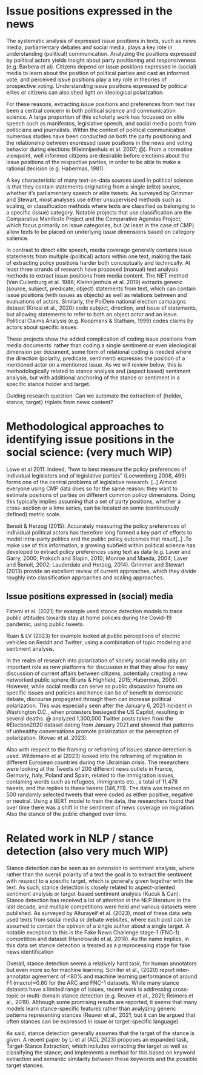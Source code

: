 # Issue positions expressed in the news

The systematic analysis of expressed issue positions in texts, such as news media, parliamentary debates and social media, plays a key role in understanding (political) communication. Analyzing the positions expressed by political actors yields insight about party positioning and responsiveness (e.g. Barbera et al). Citizens depend on issue positions expressed in (social) media to learn about the position of political parties and cast an informed vote, and perceived issue positions play a key role in theories of prospective voting. Understanding issue positions expressed by political elites or citizens can also shed light on ideological polarization. 

For these reasons, extracting issue positions and preferences from text has been a central concern in both political science and communication science. A large proportion of this scholarly work has focussed on elite speech such as manifestos, legislative speech, and social media posts from politicians and journalists. Within the context of political communication numerous studies have been conducted on both the party positioning and the relationship between expressed issue positions in the news and voting behavior during elections (Kleinnijenhuis et al. 2007; @). From a normative viewpoint, well informed citizens are desirable before elections about the issue positions of the respective parties, in order to be able to make a rational decision (e.g. Habermas, 1981). 

A key characteristic of many text-as-data sources used in political science is that they contain statements originating from a single (elite) source, whether it’s parliamentary speech or elite tweets. As surveyed by Grimmer and Stewart, most analyses use either unsupervised methods such as scaling, or classification methods where texts are classified as belonging to a specific (issue) category. Notable projects that use classification are the Comparative Manifesto Project and the Comparative Agendas Project, which focus primarily on issue categories, but (at least in the case of CMP) allow texts to be placed on underlying issue dimensions based on category salience. 

In contrast to direct elite speech, media coverage generally contains issue statements from multiple (political) actors within one text, making the task of extracting policy positions harder both conceptually and technically. At least three strands of research have proposed (manual) text analysis methods to extract issue positions from media content. The NET method (Van Cuilenburg et al. 1986; Kleinnijenhuis et al. 2019) extracts generic (source, subject, predicate, object) statements from text, which can contain issue positions (with issues as objects) as well as relations between and evaluations of actors. Similarly, the PolDem national election campaigns dataset (Kriesi et al., 2020) code subject, direction, and issue of statements, but allowing statements to refer to both an object actor and an issue. Political Claims Analysis (e.g. Koopmans & Statham, 1999) codes claims by actors about specific issues. 

These projects show the added complication of coding issue positions from media documents: rather than coding a single sentiment or even ideological dimension per document, some form of relational coding is needed where the direction (polarity, predicate, sentiment) expresses the position of a mentioned actor on a mentioned issue. As we will review below, this is methodologically related to stance analysis and (aspect based) sentiment analysis, but with additional anchoring of the stance or sentiment in a specific stance holder and target.

Guiding research question: Can we automate the extraction of {holder, stance, target} triplets from news content?

# Methodological approaches to identifying issue positions in the social science: (very much WIP)

Lowe et al 2011: Indeed, “how to best measure the policy preferences of individual legislators and of legislative parties” (Loewenberg 2008, 499) forms one of the central problems of legislative research. [..] Almost everyone using CMP data does so for the same reason: they want to estimate positions of parties on different common policy dimensions. Doing this typically implies assuming that a set of party positions, whether a cross-section or a time series, can be located on some (continuously defined) metric scale.

Benoit & Herzog (2015): Accurately measuring the policy preferences of individual political actors has therefore long formed a key part of efforts to model intra-party politics and the public policy outcomes that result[..] .To make use of this information, a growing subfield within political science has developed to extract policy preferences using text as data (e.g. Laver and Garry, 2000; Proksch and Slapin, 2010; Monroe and Maeda, 2004; Laver and Benoit, 2002; Lauderdale and Herzog, 2014). Grimmer and Stewart (2013) provide an excellent review of current approaches, which they divide roughly into classification approaches and scaling approaches.

## Issue positions expressed in (social) media

Fatemi et al. (2021) for example used stance detection models to trace public attitudes towards stay at home policies during the Covid-19 pandemic, using public tweets. 

Ruan & LV (2023) for example looked at public perceptions of electric vehicles on Reddit and Twitter, using a combination of topic modeling and sentiment analysis.

In the realm of research into polarization of society social media play an important role as new platforms for discussion in that they allow for easy discussion of current affairs between citizens, potentially creating a new networked public sphere (Bruns & Highfield, 2015; Habermas, 2006).  However, while social media can serve as  public discussion forums on specific issues and policies and hence can be of benefit to democratic debate, discourse propagated through them can increase political polarization. This was especially seen after the January 6, 2021 incident in Washington D.C., when protesters besieged the US Capitol, resulting in several deaths. @ analyzed 1,300,000 Twitter posts taken from the #Election2020 dataset dating from January 2021 and showed that patterns of unhealthy conversations promote polarization or the perception of polarization. (Kovac et al. 2023).

Also with respect to the framing or reframing of issues stance detection is used. Wildemann et al (2023) looked into the reframing of migration in different European countries during the Ukrainian crisis. The researchers were looking at the Tweets of 200 different news outlets in France, Germany, Italy, Poland and Spain, related to the immigration issues, containing words such as refugees, immigrants etc., a total of 11,478 tweets, and the replies to these tweets (146,711). The data was trained on 500 randomly selected tweets that were coded as either positive, negative or neutral. Using a BERT model to train the data, the researchers found that over time there was a shift in the sentiment of news coverage on migration. Also the stance of the public changed over time. 

# Related work in NLP / stance detection (also very much WIP)

Stance detection can be seen as an extension to sentiment analysis, where rather than the overall polarity of a text the goal is to extract the sentiment with respect to a specific target, which is generally given together with the text. As such, stance detection is closely related to aspect-oriented sentiment analysis or target-based sentiment analysis (Kucuk & Can). Stance detection has received a lot of attention in the NLP literature in the last decade, and multiple competitions were held and various datasets were published. As surveyed by  Alturayeif et al. (2023), most of these data sets used texts from social media or debate websites, where each post can be assumed to contain the opinion of a single author about a single target. A notable exception to this is the Fake News Challenge stage-1 (FNC-1) competition and dataset (Hanelowski et al, 2018). As the name implies, in this data set stance detection is treated as a preprocessing stage for fake news identification

Overall, stance detection seems a relatively hard task, for human annotators but even more so for machine learning. Schiller et al., (2020) report inter-annotator agreement of <80% and machine learning performance of around F1 (macro)=0.60 for the ARC and FNC-1 datasets. While many stance datasets have a limited range of issues, recent work is addressing cross-topic or multi-domain stance detection (e.g. Reuver et al., 2021; Reimers et al., 2019). Although some promising results are reported, it seems that many models learn stance-specific features rather than analyzing generic patterns representing stances (Reuver et al., 2021; but it can be argued that often stances can be expressed in issue or target-specific language). 

As said, stance detection generally assumes that the target of the stance is given. A recent paper by Li et al (ACL 2023) proposes an expanded task, Target-Stance Extraction, which includes extracting the target as well as classifying the stance; and implements a method for this based on keyword extraction and semantic similarity between these keywords and the possible target stances. 
